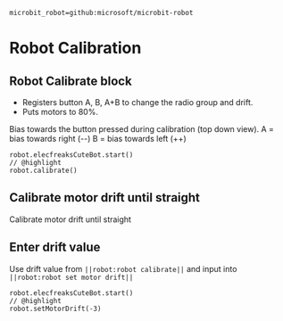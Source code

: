 ```package
microbit_robot=github:microsoft/microbit-robot
```

# Robot Calibration

## Robot Calibrate block
- Registers button A, B, A+B to change the radio group and drift.
- Puts motors to 80%.

Bias towards the button pressed during calibration (top down view).
A = bias towards right (--)
B = bias towards left (++)

```blocks
robot.elecfreaksCuteBot.start()
// @highlight
robot.calibrate()
```

## Calibrate motor drift until straight
Calibrate motor drift until straight

## Enter drift value
Use drift value from `||robot:robot calibrate||` and input into `||robot:robot set motor drift||`

```blocks
robot.elecfreaksCuteBot.start()
// @highlight
robot.setMotorDrift(-3)
```